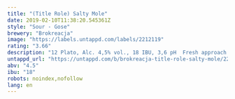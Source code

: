 ```yaml
---
title: "(Title Role) Salty Mole"
date: 2019-02-10T11:38:20.545361Z
style: "Sour - Gose"
brewery: "Brokreacja"
image: "https://labels.untappd.com/labels/2212119"
rating: "3.66"
description: "12 Plato, Alc. 4,5% vol., 18 IBU, 3,6 pH  Fresh approach to traditional Gose, supported by the extremly aromatic mango cultivar - Alphonso.  Ingredients: water, malts: Wheat, Pilsner, Acidulated, hop: Citra, yeasts, lactic acid, mango Alphonso juice, coriander, salt"
untappd_url: "https://untappd.com/b/brokreacja-title-role-salty-mole/2212119"
abv: "4.5"
ibu: "18"
robots: noindex,nofollow
lang: en
---
```

